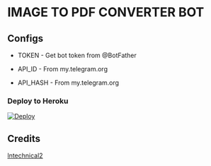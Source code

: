 # IMAGE TO PDF CONVERTER BOT


## Configs

* TOKEN  - Get bot token from @BotFather

* API_ID     - From my.telegram.org 

* API_HASH    - From my.telegram.org


### Deploy to Heroku
[![Deploy](https://www.herokucdn.com/deploy/button.svg)](https://heroku.com/deploy?template=https://github.com/lntechnical2/iamgetopdfbot)



## Credits
<a href="https://github.com/lntechnical2/Imagetopdf">
   <p> lntechnical2 </p>
  </a>


